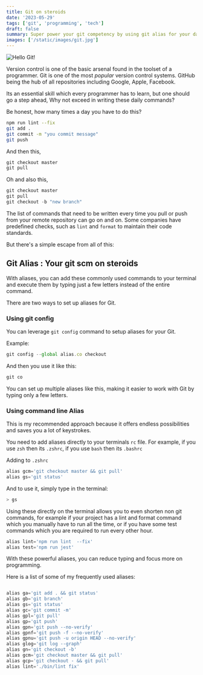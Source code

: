 ```yaml
---
title: Git on steroids
date: '2023-05-29'
tags: ['git', 'programming', 'tech']
draft: false
summary: Super power your git competency by using git alias for your daily git commands
images: ['/static/images/git.jpg']
---
```


![Hello Git!](/static/images/git.jpg)

Version control is one of the basic arsenal found in the toolset of a programmer. Git is one of the most _popular_ version control systems. GitHub being the hub of all repositories including Google, Apple, Facebook.

Its an essential skill which every programmer has to learn, but one should go a step ahead, Why not exceed in writing these daily commands?

Be honest, how many times a day you have to do this?

```bash
npm run lint --fix
git add .
git commit -m "you commit message"
git push
```

And then this,

```js
git checkout master
git pull
```

Oh and also this,

```js
git checkout master
git pull
git checkout -b "new branch"
```

The list of commands that need to be written every time you pull or push from your remote repository can go on and on. Some companies have predefined checks, such as <code>lint</code> and <code>format</code> to maintain their code standards.

But there's a simple escape from all of this:

## Git Alias : Your git scm on steroids

With aliases, you can add these commonly used commands to your terminal and execute them by typing just a few letters instead of the entire command.

There are two ways to set up aliases for Git.

### Using git config

You can leverage <code>git config</code> command to setup aliases for your Git.

Example:

```js
git config --global alias.co checkout
```

And then you use it like this:

```js
git co
```

You can set up multiple aliases like this, making it easier to work with Git by typing only a few letters.

### Using command line Alias

This is my recommended approach because it offers endless possibilities and saves you a lot of keystrokes.

You need to add aliases directly to your terminals <code>rc</code> file. For example, if you use <code>zsh</code> then its <code>.zshrc</code>, if you use <code>bash</code> then its <code>.bashrc</code>

Adding to <code>.zshrc</code>

```js
alias gcm='git checkout master && git pull'
alias gs='git status'
```

And to use it, simply type in the terminal:

```js
> gs
```

Using these directly on the terminal allows you to even shorten non git commands, for example if your project has a lint and format command which you manually have to run all the time, or if you have some test commands which you are required to run every other hour.

```js
alias lint='npm run lint  --fix'
alias test='npm run jest'
```

With these powerful aliases, you can reduce typing and focus more on programming.

Here is a list of some of my frequently used aliases:

```js

alias ga='git add . && git status'
alias gb='git branch'
alias gs='git status'
alias gc='git commit -m'
alias gpl='git pull'
alias gp='git push'
alias gpn='git push --no-verify'
alias gpnf='git push -f --no-verify'
alias gpnu='git push -u origin HEAD --no-verify'
alias glog='git log --graph'
alias gn='git checkout -b'
alias gcm='git checkout master && git pull'
alias gcp='git checkout - && git pull'
alias lint='./bin/lint fix'
```
